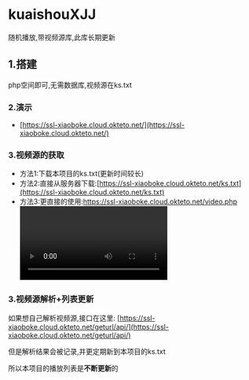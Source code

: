 # kuaishouXJJ
随机播放,带视频源库,此库长期更新

## 1.搭建


php空间即可,无需数据库,视频源在ks.txt


### 2.演示

* [https://ssl-xiaoboke.cloud.okteto.net/](https://ssl-xiaoboke.cloud.okteto.net/)

### 3.视频源的获取
  
  * 方法1:下载本项目的ks.txt(更新时间较长)
  * 方法2:直接从服务器下载:[https://ssl-xiaoboke.cloud.okteto.net/ks.txt](https://ssl-xiaoboke.cloud.okteto.net/ks.txt)
  * 方法3:更直接的使用:https://ssl-xiaoboke.cloud.okteto.net/video.php
     <video id="player" src="https://ssl-xiaoboke.cloud.okteto.net/video.php" controls webkit-playsinline playsinline></video>
 
 ### 3.视频源解析+列表更新

  如果想自己解析视频源,接口在这里: [https://ssl-xiaoboke.cloud.okteto.net/geturl/api/](https://ssl-xiaoboke.cloud.okteto.net/geturl/api/)
  
  但是解析结果会被记录,并更定期新到本项目的ks.txt
  
  所以本项目的播放列表是**不断更新**的
